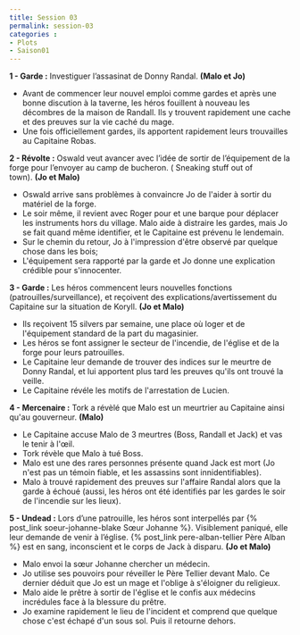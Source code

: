 ```yaml
---
title: Session 03
permalink: session-03
categories :
- Plots
- Saison01
---
```


**1 - Garde :** Investiguer l’assasinat de Donny Randal. **(Malo et Jo)**
- Avant de commencer leur nouvel emploi comme gardes et après une bonne discution à la taverne, les héros fouillent à nouveau les décombres de la maison de Randall. Ils y trouvent rapidement une cache et des preuves sur la vie caché du mage.
- Une fois officiellement gardes, ils apportent rapidement leurs trouvailles au Capitaine Robas.

**2 - Révolte :** Oswald veut avancer avec l’idée de sortir de l’équipement de la forge pour l’envoyer au camp de bucheron. ( Sneaking stuff out of town). **(Jo et Malo)**
- Oswald arrive sans problèmes à convaincre Jo de l'aider à sortir du matériel de la forge.
- Le soir même, il revient avec Roger pour et une barque pour déplacer les instruments hors du village. Malo aide à distraire les gardes, mais Jo se fait quand même identifier, et le Capitaine est prévenu le lendemain.
- Sur le chemin du retour, Jo à l'impression d'être observé par quelque chose dans les bois;
- L'équipement sera rapporté par la garde et Jo donne une explication crédible pour s'innocenter.

**3 - Garde :** Les héros commencent leurs nouvelles fonctions (patrouilles/surveillance), et reçoivent des explications/avertissement du Capitaine sur la situation de Koryll. **(Jo et Malo)**
- Ils reçoivent 15 silvers par semaine, une place où loger et de l'équipement standard de la part du magasinier.
- Les héros se font assigner le secteur de l'incendie, de l'église et de la forge pour leurs patrouilles.
- Le Capitaine leur demande de trouver des indices sur le meurtre de Donny Randal, et lui apportent plus tard les preuves qu'ils ont trouvé la veille.
- Le Capitaine révéle les motifs de l'arrestation de Lucien.

**4 - Mercenaire :** Tork a révèlé que Malo est un meurtrier au Capitaine ainsi qu'au gouverneur. **(Malo)**
- Le Capitaine accuse Malo de 3 meurtres (Boss, Randall et Jack) et vas le tenir à l'œil.
- Tork révèle que Malo à tué Boss.
- Malo est une des rares personnes présente quand Jack est mort (Jo n'est pas un témoin fiable, et les assassins sont innidentifiables).
- Malo à trouvé rapidement des preuves sur l'affaire Randal alors que la garde à échoué (aussi, les héros ont été identifiés par les gardes le soir de l'incendie sur les lieux).

**5 - Undead :** Lors d’une patrouille, les héros sont interpellés par {% post_link soeur-johanne-blake Sœur Johanne %}. Visiblement paniqué, elle leur demande de venir à l’église. {% post_link pere-alban-tellier Père Alban %} est en sang, inconscient et le corps de Jack à disparu. **(Jo et Malo)**
- Malo envoi la sœur Johanne chercher un médecin.
- Jo utilise ses pouvoirs pour réveiller le Père Tellier devant Malo. Ce dernier déduit que Jo est un mage et l'oblige à s'éloigner du religieux.
- Malo aide le prêtre à sortir de l'église et le confis aux médecins incrédules face à la blessure du prêtre.
- Jo examine rapidement le lieu de l'incident et comprend que quelque chose c'est échapé d'un sous sol. Puis il retourne dehors.
